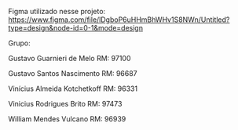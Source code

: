Figma utilizado nesse projeto: https://www.figma.com/file/lDgboP6uHHmBhWHv1S8NWn/Untitled?type=design&node-id=0-1&mode=design

Grupo:

Gustavo Guarnieri de Melo RM: 97100

Gustavo Santos Nascimento RM: 96687

Vinícius Almeida Kotchetkoff RM: 96331

Vinicius Rodrigues Brito RM: 97473

William Mendes Vulcano RM: 96939
